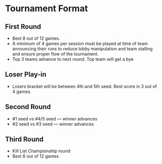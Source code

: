 # Tournament Format

## First Round

- Best 8 out of 12 games.
- A minimum of 4 games per session must be played at time of team announcing their runs to reduce lobby manipulation and team stalling and ensure proper flow of the tournament.  
- Top 3 teams advance to next round. Top team will get a bye

## Loser Play-in

- Losers bracket will be between 4th and 5th seed. Best score in 3 out of 4 games. 

## Second Round

- #1 seed vs #4/5 seed — winner advances 
- #2 seed vs #3 seed — winner advances 

## Third Round

- Kill List Championship round 
- Best 8 out of 12 games
